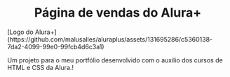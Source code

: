 <h1 align="center"> Página de vendas do Alura+ </h1>
[Logo do Alura+](https://github.com/malusalles/aluraplus/assets/131695286/c5360138-7da2-4099-99e0-99fcb4d6c3a1)

Um projeto para o meu portfólio desenvolvido com o auxílio dos cursos de HTML e CSS da Alura.!
